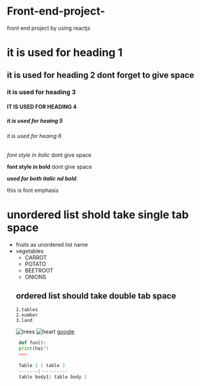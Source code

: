 # Front-end-project-
front end project by using reactjs
# it is used for heading 1
## it is used for heading 2 dont forget to give space
### it is used for heading 3
#### IT IS USED FOR HEADING 4
##### it is used for heaing 5
###### it is used for heaing 6
*font style in italic* dont give space 

**font style in bold** dont give space

***used for both italic nd bold***.

this is font emphasis
# unordered list shold take single tab space
* fruits as unordered list name 
* vegetables
  * CARROT 
  * POTATO
  * BEETROOT
  * ONIONS 
  ## ordered list should take double tab space
      1.tables
      2.number
      3.land
     
     ![trees](https://www.gardeningknowhow.com/wp-content/uploads/2020/12/lonely-japanese-cherry.jpg)
      ![heart](http://s3.amazonaws.com/pix.iemoji.com/images/emoji/apple/ios-12/256/red-heart.png)
      [google](https://www.google.com/)
     ~~~python
      def fun():
      print(hai")
      ~~~ 
      
      Table 1 | table 2
      -------|----------
      table body1| table body 2
